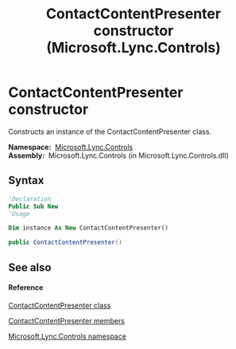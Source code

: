﻿---
title: ContactContentPresenter constructor  (Microsoft.Lync.Controls)
TOCTitle: 'ContactContentPresenter constructor '
ms:assetid: M:Microsoft.Lync.Controls.ContactContentPresenter.#ctor_DI_3_UC_OCS14MrefLyncWPF
ms:mtpsurl: https://msdn.microsoft.com/en-us/library/microsoft.lync.controls.contactcontentpresenter_di_3_uc_ocs14mreflyncwpf.contactcontentpresenter_di_3_uc_ocs14mreflyncwpf(v=office.15)
ms:contentKeyID: 48599684
ms.date: 07/28/2014
mtps_version: v=office.15
f1_keywords:
- Microsoft.Lync.Controls.ContactContentPresenter.ContactContentPresenter
dev_langs:
- CSharp
- JScript
- VB
- other
---

# ContactContentPresenter constructor

Constructs an instance of the ContactContentPresenter class.

**Namespace:**  [Microsoft.Lync.Controls](microsoft-lync-controls-namespace_1.md)  
**Assembly:**  Microsoft.Lync.Controls (in Microsoft.Lync.Controls.dll)

## Syntax

``` vb
'Declaration
Public Sub New
'Usage

Dim instance As New ContactContentPresenter()
```

``` csharp
public ContactContentPresenter()
```

## See also

#### Reference

[ContactContentPresenter class](contactcontentpresenter-class-microsoft-lync-controls_1.md)

[ContactContentPresenter members](contactcontentpresenter-members-microsoft-lync-controls_1.md)

[Microsoft.Lync.Controls namespace](microsoft-lync-controls-namespace_1.md)

